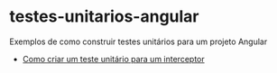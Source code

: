 # testes-unitarios-angular
Exemplos de como construir testes unitários para um projeto Angular

* [Como criar um teste unitário para um interceptor](https://consolelog.com.br/como-criar-um-teste-unitario-para-um-interceptor-angular)